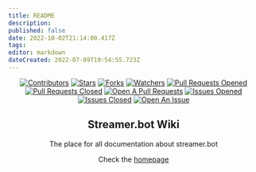 ```yaml
---
title: README
description: 
published: false
date: 2022-10-02T21:14:00.417Z
tags: 
editor: markdown
dateCreated: 2022-07-09T19:54:55.723Z
---
```


<div align="center">

[![Contributors](https://img.shields.io/github/contributors/Streamerbot/streamerbot-wiki?color=orange&label=Contributors)](https://github.com/Streamerbot/streamerbot-wiki/graphs/contributors) [![Stars](https://img.shields.io/github/stars/Streamerbot/streamerbot-wiki?color=yellow&label=Stars)](https://github.com/Streamerbot/streamerbot-wiki/stargazers) [![Forks](https://img.shields.io/github/forks/Streamerbot/streamerbot-wiki?color=informational&label=Forks)](https://github.com/Streamerbot/streamerbot-wiki/network/members) [![Watchers](https://img.shields.io/github/watchers/Streamerbot/streamerbot-wiki?color=lightgrey&label=Watchers)](https://github.com/Streamerbot/streamerbot-wiki/watchers) 
[![Pull Requests Opened](https://img.shields.io/github/issues-pr/Streamerbot/streamerbot-wiki?color=red&label=Pull%20Requests)](https://github.com/Streamerbot/streamerbot-wiki/pulls) [![Pull Requests Closed](https://img.shields.io/github/issues-pr-closed/Streamerbot/streamerbot-wiki?color=red&label=Pull%20Requests)](https://github.com/Streamerbot/streamerbot-wiki/pulls?q=is%3Apr+is%3Aclosed) [![Open A Pull Requests](https://img.shields.io/badge/Pull%20Requests-Submit-red)](https://github.com/Streamerbot/streamerbot-wiki/compare) 
[![Issues Opened](https://img.shields.io/github/issues/Streamerbot/streamerbot-wiki?color=blue&label=Issues)](https://github.com/Streamerbot/streamerbot-wiki/issues) [![Issues Closed](https://img.shields.io/github/issues-closed/Streamerbot/streamerbot-wiki?color=blue&label=Issues)](https://github.com/Streamerbot/streamerbot-wiki/issues?q=is%3Aissue+is%3Aclosed) [![Open An Issue](https://img.shields.io/badge/Issues-Submit-blue)](https://github.com/Streamerbot/streamerbot-wiki/issues/new) 

## Streamer.bot Wiki
The place for all documentation about streamer.bot

Check the [homepage](/home)

</div>